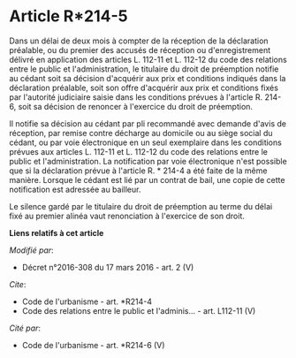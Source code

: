 # Article R*214-5

Dans un délai de deux mois à compter de la réception de la déclaration préalable, ou du premier des accusés de réception ou
d'enregistrement délivré en application des articles L. 112-11 et L. 112-12 du code des relations entre le public et
l'administration, le titulaire du droit de préemption notifie au cédant soit sa décision d'acquérir aux prix et conditions
indiqués dans la déclaration préalable, soit son offre d'acquérir aux prix et conditions fixés par l'autorité judiciaire
saisie dans les conditions prévues à l'article R. 214-6, soit sa décision de renoncer à l'exercice du droit de préemption. 

Il notifie sa décision au cédant par pli recommandé avec demande d'avis de réception, par remise contre décharge au domicile
ou au siège social du cédant, ou par voie électronique en un seul exemplaire dans les conditions prévues aux articles L.
112-11 et L. 112-12 du code des relations entre le public et l'administration. La notification par voie électronique n'est
possible que si la déclaration prévue à l'article R. * 214-4 a été faite de la même manière. Lorsque le cédant est lié par un
contrat de bail, une copie de cette notification est adressée au bailleur. 

Le silence gardé par le titulaire du droit de préemption au terme du délai fixé au premier alinéa vaut renonciation à
l'exercice de son droit.

**Liens relatifs à cet article**

_Modifié par_:

  - Décret n°2016-308 du 17 mars 2016 - art. 2 (V)

_Cite_:

  - Code de l'urbanisme - art. *R214-4
  - Code des relations entre le public et l'adminis... - art. L112-11 (V)

_Cité par_:

  - Code de l'urbanisme - art. *R214-6 (V)
